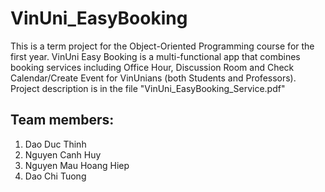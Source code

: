 # VinUni_EasyBooking

This is a term project for the Object-Oriented Programming course for the first year. VinUni Easy Booking is a multi-functional app that combines booking services including Office Hour, Discussion Room and Check Calendar/Create Event for VinUnians (both Students and Professors). Project description is in the file "VinUni_EasyBooking_Service.pdf" 

## Team members:
1. Dao Duc Thinh
2. Nguyen Canh Huy
3. Nguyen Mau Hoang Hiep
4. Dao Chi Tuong
